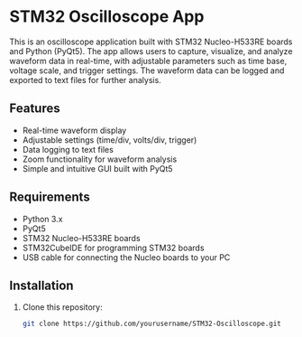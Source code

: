 # STM32 Oscilloscope App

This is an oscilloscope application built with STM32 Nucleo-H533RE boards and Python (PyQt5). The app allows users to capture, visualize, and analyze waveform data in real-time, with adjustable parameters such as time base, voltage scale, and trigger settings. The waveform data can be logged and exported to text files for further analysis.

## Features

- Real-time waveform display
- Adjustable settings (time/div, volts/div, trigger)
- Data logging to text files
- Zoom functionality for waveform analysis
- Simple and intuitive GUI built with PyQt5

## Requirements

- Python 3.x
- PyQt5
- STM32 Nucleo-H533RE boards
- STM32CubeIDE for programming STM32 boards
- USB cable for connecting the Nucleo boards to your PC

## Installation

1. Clone this repository:
   ```bash
   git clone https://github.com/yourusername/STM32-Oscilloscope.git
